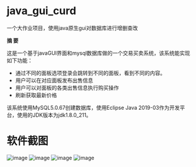 # java_gui_curd
一个大作业项目，使用java原生gui对数据库进行增删查改

**摘  要** 

这是一个基于javaGUI界面和mysql数据库做的一个交易买卖系统，该系统能实现如下功能： 

- 通过不同的面板选项登录会跳转到不同的面板，看到不同的内容。
- 用户可以在对应面板发布出售信息
- 用户可以对面板的各类出售信息执行购买操作
- 刷新获取最新价格

该系统使用MySQL5.0.67创建数据库，使用Eclipse Java 2019-03作为开发平台，使用的JDK版本为jdk1.8.0_211。


# 软件截图
![image](https://github.com/wcsyzj/java_gui_curd/blob/master/image/1.png)
![image](https://github.com/wcsyzj/java_gui_curd/blob/master/image/2.png)
![image](https://github.com/wcsyzj/java_gui_curd/blob/master/image/3.png)
![image](https://github.com/wcsyzj/java_gui_curd/blob/master/image/4.png)
